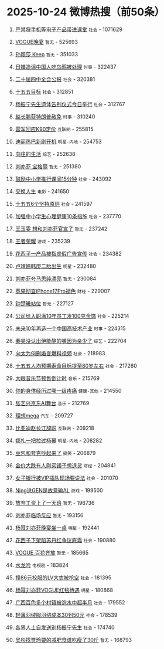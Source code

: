 # 2025-10-24 微博热搜（前50条）

1. [严禁将手机等电子产品带进课堂](https://m.weibo.cn/search?containerid=100103type%3D1%26t%3D10%26q%3D%23%E4%B8%A5%E7%A6%81%E5%B0%86%E6%89%8B%E6%9C%BA%E7%AD%89%E7%94%B5%E5%AD%90%E4%BA%A7%E5%93%81%E5%B8%A6%E8%BF%9B%E8%AF%BE%E5%A0%82%23&stream_entry_id=31&isnewpage=1&extparam=seat%3D1%26lcate%3D5001%26realpos%3D1%26dgr%3D0%26filter_type%3Drealtimehot%26c_type%3D31%26band_rank%3D1%26stream_entry_id%3D31%26cate%3D5001%26flag%3D0%26q%3D%2523%25E4%25B8%25A5%25E7%25A6%2581%25E5%25B0%2586%25E6%2589%258B%25E6%259C%25BA%25E7%25AD%2589%25E7%2594%25B5%25E5%25AD%2590%25E4%25BA%25A7%25E5%2593%2581%25E5%25B8%25A6%25E8%25BF%259B%25E8%25AF%25BE%25E5%25A0%2582%2523%26pos%3D0%26display_time%3D1761278447%26pre_seqid%3D176127844697303685692105) `社会` - 1071629

2. [VOGUE晚宴](https://m.weibo.cn/search?containerid=100103type%3D1%26t%3D10%26q%3DVOGUE%E6%99%9A%E5%AE%B4&stream_entry_id=31&isnewpage=1&extparam=seat%3D1%26lcate%3D5001%26realpos%3D6%26dgr%3D0%26filter_type%3Drealtimehot%26c_type%3D31%26band_rank%3D6%26stream_entry_id%3D31%26cate%3D5001%26flag%3D0%26q%3DVOGUE%25E6%2599%259A%25E5%25AE%25B4%26pos%3D6%26display_time%3D1761235247%26pre_seqid%3D176123524779503685697156) `暂无` - 525693

3. [孙颖莎 Keep](https://m.weibo.cn/search?containerid=100103type%3D1%26t%3D10%26q%3D%E5%AD%99%E9%A2%96%E8%8E%8E+Keep&stream_entry_id=31&isnewpage=1&extparam=seat%3D1%26lcate%3D5001%26realpos%3D2%26dgr%3D0%26filter_type%3Drealtimehot%26c_type%3D31%26band_rank%3D2%26stream_entry_id%3D31%26cate%3D5001%26flag%3D1%26q%3D%25E5%25AD%2599%25E9%25A2%2596%25E8%258E%258E%2520Keep%26pos%3D1%26display_time%3D1761278447%26pre_seqid%3D176127844697303685692105) `暂无` - 351033

4. [日媒造谣中国人吃乌鸦被处理](https://m.weibo.cn/search?containerid=100103type%3D1%26t%3D10%26q%3D%23%E6%97%A5%E5%AA%92%E9%80%A0%E8%B0%A3%E4%B8%AD%E5%9B%BD%E4%BA%BA%E5%90%83%E4%B9%8C%E9%B8%A6%E8%A2%AB%E5%A4%84%E7%90%86%23&stream_entry_id=31&isnewpage=1&extparam=seat%3D1%26lcate%3D5001%26q%3D%2523%25E6%2597%25A5%25E5%25AA%2592%25E9%2580%25A0%25E8%25B0%25A3%25E4%25B8%25AD%25E5%259B%25BD%25E4%25BA%25BA%25E5%2590%2583%25E4%25B9%258C%25E9%25B8%25A6%25E8%25A2%25AB%25E5%25A4%2584%25E7%2590%2586%2523%26dgr%3D0%26filter_type%3Drealtimehot%26c_type%3D31%26stream_entry_id%3D31%26band_rank%3D6%26cate%3D5001%26realpos%3D6%26flag%3D2%26pos%3D6%26display_time%3D1761271246%26pre_seqid%3D176127124685603685695137) `时事` - 322437

5. [二十届四中全会公报](https://m.weibo.cn/search?containerid=100103type%3D1%26t%3D10%26q%3D%23%E4%BA%8C%E5%8D%81%E5%B1%8A%E5%9B%9B%E4%B8%AD%E5%85%A8%E4%BC%9A%E5%85%AC%E6%8A%A5%23&stream_entry_id=31&isnewpage=1&extparam=seat%3D1%26lcate%3D5001%26realpos%3D3%26dgr%3D0%26filter_type%3Drealtimehot%26c_type%3D31%26band_rank%3D3%26stream_entry_id%3D31%26cate%3D5001%26flag%3D0%26q%3D%2523%25E4%25BA%258C%25E5%258D%2581%25E5%25B1%258A%25E5%259B%259B%25E4%25B8%25AD%25E5%2585%25A8%25E4%25BC%259A%25E5%2585%25AC%25E6%258A%25A5%2523%26pos%3D2%26display_time%3D1761278447%26pre_seqid%3D176127844697303685692105) `社会` - 320381

6. [十五五目标](https://m.weibo.cn/search?containerid=100103type%3D1%26t%3D10%26q%3D%23%E5%8D%81%E4%BA%94%E4%BA%94%E7%9B%AE%E6%A0%87%23&stream_entry_id=31&isnewpage=1&extparam=seat%3D1%26lcate%3D5001%26realpos%3D3%26dgr%3D0%26filter_type%3Drealtimehot%26c_type%3D31%26band_rank%3D3%26stream_entry_id%3D31%26cate%3D5001%26flag%3D0%26q%3D%2523%25E5%258D%2581%25E4%25BA%2594%25E4%25BA%2594%25E7%259B%25AE%25E6%25A0%2587%2523%26pos%3D2%26display_time%3D1761274846%26pre_seqid%3D176127484690803685696141) `社会` - 312851

7. [杨振宁先生遗体告别仪式今日举行](https://m.weibo.cn/search?containerid=100103type%3D1%26t%3D10%26q%3D%23%E6%9D%A8%E6%8C%AF%E5%AE%81%E5%85%88%E7%94%9F%E9%81%97%E4%BD%93%E5%91%8A%E5%88%AB%E4%BB%AA%E5%BC%8F%E4%BB%8A%E6%97%A5%E4%B8%BE%E8%A1%8C%23&stream_entry_id=31&isnewpage=1&extparam=seat%3D1%26lcate%3D5001%26q%3D%2523%25E6%259D%25A8%25E6%258C%25AF%25E5%25AE%2581%25E5%2585%2588%25E7%2594%259F%25E9%2581%2597%25E4%25BD%2593%25E5%2591%258A%25E5%2588%25AB%25E4%25BB%25AA%25E5%25BC%258F%25E4%25BB%258A%25E6%2597%25A5%25E4%25B8%25BE%25E8%25A1%258C%2523%26dgr%3D0%26filter_type%3Drealtimehot%26c_type%3D31%26stream_entry_id%3D31%26band_rank%3D7%26cate%3D5001%26realpos%3D7%26flag%3D1%26pos%3D8%26display_time%3D1761271246%26pre_seqid%3D176127124685603685695137) `社会` - 312767

8. [赵长鹏获特朗普赦免](https://m.weibo.cn/search?containerid=100103type%3D1%26t%3D10%26q%3D%23%E8%B5%B5%E9%95%BF%E9%B9%8F%E8%8E%B7%E7%89%B9%E6%9C%97%E6%99%AE%E8%B5%A6%E5%85%8D%23&stream_entry_id=31&isnewpage=1&extparam=seat%3D1%26lcate%3D5001%26realpos%3D4%26dgr%3D0%26filter_type%3Drealtimehot%26c_type%3D31%26band_rank%3D4%26stream_entry_id%3D31%26cate%3D5001%26flag%3D1%26q%3D%2523%25E8%25B5%25B5%25E9%2595%25BF%25E9%25B9%258F%25E8%258E%25B7%25E7%2589%25B9%25E6%259C%2597%25E6%2599%25AE%25E8%25B5%25A6%25E5%2585%258D%2523%26pos%3D4%26display_time%3D1761278447%26pre_seqid%3D176127844697303685692105) `时事` - 310240

9. [雷军回应K90定价](https://m.weibo.cn/search?containerid=100103type%3D1%26t%3D10%26q%3D%23%E9%9B%B7%E5%86%9B%E5%9B%9E%E5%BA%94K90%E5%AE%9A%E4%BB%B7%23&stream_entry_id=31&isnewpage=1&extparam=seat%3D1%26lcate%3D5001%26realpos%3D5%26dgr%3D0%26filter_type%3Drealtimehot%26c_type%3D31%26band_rank%3D5%26stream_entry_id%3D31%26cate%3D5001%26flag%3D0%26q%3D%2523%25E9%259B%25B7%25E5%2586%259B%25E5%259B%259E%25E5%25BA%2594K90%25E5%25AE%259A%25E4%25BB%25B7%2523%26pos%3D5%26display_time%3D1761278447%26pre_seqid%3D176127844697303685692105) `互联网` - 255815

10. [迪丽热巴新剧开机](https://m.weibo.cn/search?containerid=100103type%3D1%26t%3D10%26q%3D%E8%BF%AA%E4%B8%BD%E7%83%AD%E5%B7%B4%E6%96%B0%E5%89%A7%E5%BC%80%E6%9C%BA&stream_entry_id=31&isnewpage=1&extparam=seat%3D1%26lcate%3D5001%26realpos%3D6%26dgr%3D0%26filter_type%3Drealtimehot%26c_type%3D31%26band_rank%3D6%26stream_entry_id%3D31%26cate%3D5001%26flag%3D1%26q%3D%25E8%25BF%25AA%25E4%25B8%25BD%25E7%2583%25AD%25E5%25B7%25B4%25E6%2596%25B0%25E5%2589%25A7%25E5%25BC%2580%25E6%259C%25BA%26pos%3D6%26display_time%3D1761278447%26pre_seqid%3D176127844697303685692105) `明星-内地` - 254753

11. [向往的生活](https://m.weibo.cn/search?containerid=100103type%3D1%26t%3D10%26q%3D%E5%90%91%E5%BE%80%E7%9A%84%E7%94%9F%E6%B4%BB&stream_entry_id=31&isnewpage=1&extparam=seat%3D1%26lcate%3D5001%26realpos%3D7%26dgr%3D0%26filter_type%3Drealtimehot%26c_type%3D31%26band_rank%3D7%26stream_entry_id%3D31%26cate%3D5001%26flag%3D1%26q%3D%25E5%2590%2591%25E5%25BE%2580%25E7%259A%2584%25E7%2594%259F%25E6%25B4%25BB%26pos%3D8%26display_time%3D1761278447%26pre_seqid%3D176127844697303685692105) `综艺` - 252638

12. [刘亦菲 宝格丽](https://m.weibo.cn/search?containerid=100103type%3D1%26t%3D10%26q%3D%E5%88%98%E4%BA%A6%E8%8F%B2+%E5%AE%9D%E6%A0%BC%E4%B8%BD&stream_entry_id=31&isnewpage=1&extparam=seat%3D1%26lcate%3D5001%26realpos%3D6%26dgr%3D0%26filter_type%3Drealtimehot%26c_type%3D31%26band_rank%3D6%26stream_entry_id%3D31%26cate%3D5001%26flag%3D1%26q%3D%25E5%2588%2598%25E4%25BA%25A6%25E8%258F%25B2%2520%25E5%25AE%259D%25E6%25A0%25BC%25E4%25B8%25BD%26pos%3D6%26display_time%3D1761274846%26pre_seqid%3D176127484690803685696141) `暂无` - 251380

13. [鼓励中小学推行课间15分钟](https://m.weibo.cn/search?containerid=100103type%3D1%26t%3D10%26q%3D%23%E9%BC%93%E5%8A%B1%E4%B8%AD%E5%B0%8F%E5%AD%A6%E6%8E%A8%E8%A1%8C%E8%AF%BE%E9%97%B415%E5%88%86%E9%92%9F%23&stream_entry_id=31&isnewpage=1&extparam=seat%3D1%26lcate%3D5001%26realpos%3D8%26dgr%3D0%26filter_type%3Drealtimehot%26c_type%3D31%26band_rank%3D8%26stream_entry_id%3D31%26cate%3D5001%26flag%3D0%26q%3D%2523%25E9%25BC%2593%25E5%258A%25B1%25E4%25B8%25AD%25E5%25B0%258F%25E5%25AD%25A6%25E6%258E%25A8%25E8%25A1%258C%25E8%25AF%25BE%25E9%2597%25B415%25E5%2588%2586%25E9%2592%259F%2523%26pos%3D9%26display_time%3D1761278447%26pre_seqid%3D176127844697303685692105) `社会` - 243092

14. [交换人生](https://m.weibo.cn/search?containerid=100103type%3D1%26t%3D10%26q%3D%E4%BA%A4%E6%8D%A2%E4%BA%BA%E7%94%9F&stream_entry_id=31&isnewpage=1&extparam=seat%3D1%26lcate%3D5001%26realpos%3D9%26dgr%3D0%26filter_type%3Drealtimehot%26c_type%3D31%26band_rank%3D9%26stream_entry_id%3D31%26cate%3D5001%26flag%3D1%26q%3D%25E4%25BA%25A4%25E6%258D%25A2%25E4%25BA%25BA%25E7%2594%259F%26pos%3D10%26display_time%3D1761278447%26pre_seqid%3D176127844697303685692105) `电影` - 241650

15. [十五五6个坚持原则](https://m.weibo.cn/search?containerid=100103type%3D1%26t%3D10%26q%3D%23%E5%8D%81%E4%BA%94%E4%BA%946%E4%B8%AA%E5%9D%9A%E6%8C%81%E5%8E%9F%E5%88%99%23&stream_entry_id=31&isnewpage=1&extparam=seat%3D1%26lcate%3D5001%26realpos%3D10%26dgr%3D0%26filter_type%3Drealtimehot%26c_type%3D31%26band_rank%3D10%26stream_entry_id%3D31%26cate%3D5001%26flag%3D1%26q%3D%2523%25E5%258D%2581%25E4%25BA%2594%25E4%25BA%25946%25E4%25B8%25AA%25E5%259D%259A%25E6%258C%2581%25E5%258E%259F%25E5%2588%2599%2523%26pos%3D11%26display_time%3D1761274846%26pre_seqid%3D176127484690803685696141) `社会` - 241597

16. [加强中小学生心理健康10条措施](https://m.weibo.cn/search?containerid=100103type%3D1%26t%3D10%26q%3D%23%E5%8A%A0%E5%BC%BA%E4%B8%AD%E5%B0%8F%E5%AD%A6%E7%94%9F%E5%BF%83%E7%90%86%E5%81%A5%E5%BA%B710%E6%9D%A1%E6%8E%AA%E6%96%BD%23&stream_entry_id=31&isnewpage=1&extparam=seat%3D1%26lcate%3D5001%26realpos%3D10%26dgr%3D0%26filter_type%3Drealtimehot%26c_type%3D31%26band_rank%3D10%26stream_entry_id%3D31%26cate%3D5001%26flag%3D0%26q%3D%2523%25E5%258A%25A0%25E5%25BC%25BA%25E4%25B8%25AD%25E5%25B0%258F%25E5%25AD%25A6%25E7%2594%259F%25E5%25BF%2583%25E7%2590%2586%25E5%2581%25A5%25E5%25BA%25B710%25E6%259D%25A1%25E6%258E%25AA%25E6%2596%25BD%2523%26pos%3D11%26display_time%3D1761278447%26pre_seqid%3D176127844697303685692105) `社会` - 237770

17. [王玉雯 想和刘亦菲官宣了](https://m.weibo.cn/search?containerid=100103type%3D1%26t%3D10%26q%3D%E7%8E%8B%E7%8E%89%E9%9B%AF+%E6%83%B3%E5%92%8C%E5%88%98%E4%BA%A6%E8%8F%B2%E5%AE%98%E5%AE%A3%E4%BA%86&stream_entry_id=31&isnewpage=1&extparam=seat%3D1%26lcate%3D5001%26realpos%3D11%26dgr%3D0%26filter_type%3Drealtimehot%26c_type%3D31%26band_rank%3D11%26stream_entry_id%3D31%26cate%3D5001%26flag%3D1%26q%3D%25E7%258E%258B%25E7%258E%2589%25E9%259B%25AF%2520%25E6%2583%25B3%25E5%2592%258C%25E5%2588%2598%25E4%25BA%25A6%25E8%258F%25B2%25E5%25AE%2598%25E5%25AE%25A3%25E4%25BA%2586%26pos%3D12%26display_time%3D1761278447%26pre_seqid%3D176127844697303685692105) `暂无` - 237242

18. [王者荣耀](https://m.weibo.cn/search?containerid=100103type%3D1%26t%3D10%26q%3D%E7%8E%8B%E8%80%85%E8%8D%A3%E8%80%80&stream_entry_id=31&isnewpage=1&extparam=seat%3D1%26lcate%3D5001%26realpos%3D13%26dgr%3D0%26filter_type%3Drealtimehot%26c_type%3D31%26band_rank%3D13%26stream_entry_id%3D31%26cate%3D5001%26flag%3D1%26q%3D%25E7%258E%258B%25E8%2580%2585%25E8%258D%25A3%25E8%2580%2580%26pos%3D14%26display_time%3D1761274846%26pre_seqid%3D176127484690803685696141) `游戏` - 235239

19. [花西子一产品被指虚假广告宣传](https://m.weibo.cn/search?containerid=100103type%3D1%26t%3D10%26q%3D%23%E8%8A%B1%E8%A5%BF%E5%AD%90%E4%B8%80%E4%BA%A7%E5%93%81%E8%A2%AB%E6%8C%87%E8%99%9A%E5%81%87%E5%B9%BF%E5%91%8A%E5%AE%A3%E4%BC%A0%23&stream_entry_id=31&isnewpage=1&extparam=seat%3D1%26lcate%3D5001%26q%3D%2523%25E8%258A%25B1%25E8%25A5%25BF%25E5%25AD%2590%25E4%25B8%2580%25E4%25BA%25A7%25E5%2593%2581%25E8%25A2%25AB%25E6%258C%2587%25E8%2599%259A%25E5%2581%2587%25E5%25B9%25BF%25E5%2591%258A%25E5%25AE%25A3%25E4%25BC%25A0%2523%26dgr%3D0%26filter_type%3Drealtimehot%26c_type%3D31%26stream_entry_id%3D31%26band_rank%3D9%26cate%3D5001%26realpos%3D9%26flag%3D0%26pos%3D10%26display_time%3D1761271246%26pre_seqid%3D176127124685603685695137) `社会` - 234382

20. [卢靖姗韩庚二胎出生](https://m.weibo.cn/search?containerid=100103type%3D1%26t%3D10%26q%3D%23%E5%8D%A2%E9%9D%96%E5%A7%97%E9%9F%A9%E5%BA%9A%E4%BA%8C%E8%83%8E%E5%87%BA%E7%94%9F%23&stream_entry_id=31&isnewpage=1&extparam=seat%3D1%26lcate%3D5001%26realpos%3D12%26dgr%3D0%26filter_type%3Drealtimehot%26c_type%3D31%26band_rank%3D12%26stream_entry_id%3D31%26cate%3D5001%26flag%3D1%26q%3D%2523%25E5%258D%25A2%25E9%259D%2596%25E5%25A7%2597%25E9%259F%25A9%25E5%25BA%259A%25E4%25BA%258C%25E8%2583%258E%25E5%2587%25BA%25E7%2594%259F%2523%26pos%3D13%26display_time%3D1761278447%26pre_seqid%3D176127844697303685692105) `明星` - 232480

21. [刘亦菲夸马思纯漂亮](https://m.weibo.cn/search?containerid=100103type%3D1%26t%3D10%26q%3D%E5%88%98%E4%BA%A6%E8%8F%B2%E5%A4%B8%E9%A9%AC%E6%80%9D%E7%BA%AF%E6%BC%82%E4%BA%AE&stream_entry_id=31&isnewpage=1&extparam=seat%3D1%26lcate%3D5001%26realpos%3D13%26dgr%3D0%26filter_type%3Drealtimehot%26c_type%3D31%26band_rank%3D13%26stream_entry_id%3D31%26cate%3D5001%26flag%3D1%26q%3D%25E5%2588%2598%25E4%25BA%25A6%25E8%258F%25B2%25E5%25A4%25B8%25E9%25A9%25AC%25E6%2580%259D%25E7%25BA%25AF%25E6%25BC%2582%25E4%25BA%25AE%26pos%3D14%26display_time%3D1761278447%26pre_seqid%3D176127844697303685692105) `暂无` - 230084

22. [苹果彻查iPhone17Pro褪色](https://m.weibo.cn/search?containerid=100103type%3D1%26t%3D10%26q%3D%23%E8%8B%B9%E6%9E%9C%E5%BD%BB%E6%9F%A5iPhone17Pro%E8%A4%AA%E8%89%B2%23&stream_entry_id=31&isnewpage=1&extparam=seat%3D1%26lcate%3D5001%26realpos%3D14%26dgr%3D0%26filter_type%3Drealtimehot%26c_type%3D31%26band_rank%3D14%26stream_entry_id%3D31%26cate%3D5001%26flag%3D0%26q%3D%2523%25E8%258B%25B9%25E6%259E%259C%25E5%25BD%25BB%25E6%259F%25A5iPhone17Pro%25E8%25A4%25AA%25E8%2589%25B2%2523%26pos%3D15%26display_time%3D1761278447%26pre_seqid%3D176127844697303685692105) `财经` - 229007

23. [钟楚曦站位](https://m.weibo.cn/search?containerid=100103type%3D1%26t%3D10%26q%3D%E9%92%9F%E6%A5%9A%E6%9B%A6%E7%AB%99%E4%BD%8D&stream_entry_id=31&isnewpage=1&extparam=seat%3D1%26lcate%3D5001%26realpos%3D16%26dgr%3D0%26filter_type%3Drealtimehot%26c_type%3D31%26band_rank%3D16%26stream_entry_id%3D31%26cate%3D5001%26flag%3D2%26q%3D%25E9%2592%259F%25E6%25A5%259A%25E6%259B%25A6%25E7%25AB%2599%25E4%25BD%258D%26pos%3D17%26display_time%3D1761274846%26pre_seqid%3D176127484690803685696141) `暂无` - 227127

24. [公司给入职满10年员工发100克金饰](https://m.weibo.cn/search?containerid=100103type%3D1%26t%3D10%26q%3D%23%E5%85%AC%E5%8F%B8%E7%BB%99%E5%85%A5%E8%81%8C%E6%BB%A110%E5%B9%B4%E5%91%98%E5%B7%A5%E5%8F%91100%E5%85%8B%E9%87%91%E9%A5%B0%23&stream_entry_id=31&isnewpage=1&extparam=seat%3D1%26lcate%3D5001%26realpos%3D15%26dgr%3D0%26filter_type%3Drealtimehot%26c_type%3D31%26band_rank%3D15%26stream_entry_id%3D31%26cate%3D5001%26flag%3D1%26q%3D%2523%25E5%2585%25AC%25E5%258F%25B8%25E7%25BB%2599%25E5%2585%25A5%25E8%2581%258C%25E6%25BB%25A110%25E5%25B9%25B4%25E5%2591%2598%25E5%25B7%25A5%25E5%258F%2591100%25E5%2585%258B%25E9%2587%2591%25E9%25A5%25B0%2523%26pos%3D16%26display_time%3D1761278447%26pre_seqid%3D176127844697303685692105) `社会` - 225214

25. [未来10年再造一个中国高技术产业](https://m.weibo.cn/search?containerid=100103type%3D1%26t%3D10%26q%3D%23%E6%9C%AA%E6%9D%A510%E5%B9%B4%E5%86%8D%E9%80%A0%E4%B8%80%E4%B8%AA%E4%B8%AD%E5%9B%BD%E9%AB%98%E6%8A%80%E6%9C%AF%E4%BA%A7%E4%B8%9A%23&stream_entry_id=31&isnewpage=1&extparam=seat%3D1%26lcate%3D5001%26realpos%3D19%26dgr%3D0%26filter_type%3Drealtimehot%26c_type%3D31%26band_rank%3D19%26stream_entry_id%3D31%26cate%3D5001%26flag%3D1%26q%3D%2523%25E6%259C%25AA%25E6%259D%25A510%25E5%25B9%25B4%25E5%2586%258D%25E9%2580%25A0%25E4%25B8%2580%25E4%25B8%25AA%25E4%25B8%25AD%25E5%259B%25BD%25E9%25AB%2598%25E6%258A%2580%25E6%259C%25AF%25E4%25BA%25A7%25E4%25B8%259A%2523%26pos%3D20%26display_time%3D1761274846%26pre_seqid%3D176127484690803685696141) `时事` - 224315

26. [秦昊没认出伊能静的嘴因为亲少了](https://m.weibo.cn/search?containerid=100103type%3D1%26t%3D10%26q%3D%E7%A7%A6%E6%98%8A%E6%B2%A1%E8%AE%A4%E5%87%BA%E4%BC%8A%E8%83%BD%E9%9D%99%E7%9A%84%E5%98%B4%E5%9B%A0%E4%B8%BA%E4%BA%B2%E5%B0%91%E4%BA%86&stream_entry_id=31&isnewpage=1&extparam=seat%3D1%26lcate%3D5001%26realpos%3D16%26dgr%3D0%26filter_type%3Drealtimehot%26c_type%3D31%26band_rank%3D16%26stream_entry_id%3D31%26cate%3D5001%26flag%3D1%26q%3D%25E7%25A7%25A6%25E6%2598%258A%25E6%25B2%25A1%25E8%25AE%25A4%25E5%2587%25BA%25E4%25BC%258A%25E8%2583%25BD%25E9%259D%2599%25E7%259A%2584%25E5%2598%25B4%25E5%259B%25A0%25E4%25B8%25BA%25E4%25BA%25B2%25E5%25B0%2591%25E4%25BA%2586%26pos%3D17%26display_time%3D1761278447%26pre_seqid%3D176127844697303685692105) `综艺` - 222704

27. [向太为何删婚变爆料视频](https://m.weibo.cn/search?containerid=100103type%3D1%26t%3D10%26q%3D%23%E5%90%91%E5%A4%AA%E4%B8%BA%E4%BD%95%E5%88%A0%E5%A9%9A%E5%8F%98%E7%88%86%E6%96%99%E8%A7%86%E9%A2%91%23&stream_entry_id=31&isnewpage=1&extparam=seat%3D1%26lcate%3D5001%26realpos%3D17%26dgr%3D0%26filter_type%3Drealtimehot%26c_type%3D31%26band_rank%3D17%26stream_entry_id%3D31%26cate%3D5001%26flag%3D1%26q%3D%2523%25E5%2590%2591%25E5%25A4%25AA%25E4%25B8%25BA%25E4%25BD%2595%25E5%2588%25A0%25E5%25A9%259A%25E5%258F%2598%25E7%2588%2586%25E6%2596%2599%25E8%25A7%2586%25E9%25A2%2591%2523%26pos%3D18%26display_time%3D1761278447%26pre_seqid%3D176127844697303685692105) `社会` - 218983

28. [十五五人均预期寿命目标提至80岁左右](https://m.weibo.cn/search?containerid=100103type%3D1%26t%3D10%26q%3D%23%E5%8D%81%E4%BA%94%E4%BA%94%E4%BA%BA%E5%9D%87%E9%A2%84%E6%9C%9F%E5%AF%BF%E5%91%BD%E7%9B%AE%E6%A0%87%E6%8F%90%E8%87%B380%E5%B2%81%E5%B7%A6%E5%8F%B3%23&stream_entry_id=31&isnewpage=1&extparam=seat%3D1%26lcate%3D5001%26realpos%3D18%26dgr%3D0%26filter_type%3Drealtimehot%26c_type%3D31%26band_rank%3D18%26stream_entry_id%3D31%26cate%3D5001%26flag%3D1%26q%3D%2523%25E5%258D%2581%25E4%25BA%2594%25E4%25BA%2594%25E4%25BA%25BA%25E5%259D%2587%25E9%25A2%2584%25E6%259C%259F%25E5%25AF%25BF%25E5%2591%25BD%25E7%259B%25AE%25E6%25A0%2587%25E6%258F%2590%25E8%2587%25B380%25E5%25B2%2581%25E5%25B7%25A6%25E5%258F%25B3%2523%26pos%3D19%26display_time%3D1761278447%26pre_seqid%3D176127844697303685692105) `社会` - 217260

29. [大眼音乐节预售倒计时](https://m.weibo.cn/search?containerid=100103type%3D1%26t%3D10%26q%3D%23%E5%A4%A7%E7%9C%BC%E9%9F%B3%E4%B9%90%E8%8A%82%E9%A2%84%E5%94%AE%E5%80%92%E8%AE%A1%E6%97%B6%23&stream_entry_id=31&isnewpage=1&extparam=seat%3D1%26lcate%3D5001%26realpos%3D21%26dgr%3D0%26filter_type%3Drealtimehot%26c_type%3D31%26band_rank%3D21%26stream_entry_id%3D31%26cate%3D5001%26flag%3D1%26q%3D%2523%25E5%25A4%25A7%25E7%259C%25BC%25E9%259F%25B3%25E4%25B9%2590%25E8%258A%2582%25E9%25A2%2584%25E5%2594%25AE%25E5%2580%2592%25E8%25AE%25A1%25E6%2597%25B6%2523%26pos%3D22%26display_time%3D1761274846%26pre_seqid%3D176127484690803685696141) `音乐` - 215769

30. [你的身体经历过哪一级疼痛](https://m.weibo.cn/search?containerid=100103type%3D1%26t%3D10%26q%3D%23%E4%BD%A0%E7%9A%84%E8%BA%AB%E4%BD%93%E7%BB%8F%E5%8E%86%E8%BF%87%E5%93%AA%E4%B8%80%E7%BA%A7%E7%96%BC%E7%97%9B%23&stream_entry_id=31&isnewpage=1&extparam=seat%3D1%26lcate%3D5001%26realpos%3D19%26dgr%3D0%26filter_type%3Drealtimehot%26c_type%3D31%26band_rank%3D19%26stream_entry_id%3D31%26cate%3D5001%26flag%3D1%26q%3D%2523%25E4%25BD%25A0%25E7%259A%2584%25E8%25BA%25AB%25E4%25BD%2593%25E7%25BB%258F%25E5%258E%2586%25E8%25BF%2587%25E5%2593%25AA%25E4%25B8%2580%25E7%25BA%25A7%25E7%2596%25BC%25E7%2597%259B%2523%26pos%3D20%26display_time%3D1761278447%26pre_seqid%3D176127844697303685692105) `健康-其他` - 214550

31. [张艺兴京东AI舞台](https://m.weibo.cn/search?containerid=100103type%3D1%26t%3D10%26q%3D%23%E5%BC%A0%E8%89%BA%E5%85%B4%E4%BA%AC%E4%B8%9CAI%E8%88%9E%E5%8F%B0%23&stream_entry_id=31&isnewpage=1&extparam=seat%3D1%26lcate%3D5001%26realpos%3D20%26dgr%3D0%26filter_type%3Drealtimehot%26c_type%3D31%26band_rank%3D20%26stream_entry_id%3D31%26cate%3D5001%26flag%3D1%26q%3D%2523%25E5%25BC%25A0%25E8%2589%25BA%25E5%2585%25B4%25E4%25BA%25AC%25E4%25B8%259CAI%25E8%2588%259E%25E5%258F%25B0%2523%26pos%3D21%26display_time%3D1761278447%26pre_seqid%3D176127844697303685692105) `音乐` - 212769

32. [理想mega](https://m.weibo.cn/search?containerid=100103type%3D1%26t%3D10%26q%3D%E7%90%86%E6%83%B3mega&stream_entry_id=31&isnewpage=1&extparam=seat%3D1%26lcate%3D5001%26realpos%3D22%26dgr%3D0%26filter_type%3Drealtimehot%26c_type%3D31%26band_rank%3D22%26stream_entry_id%3D31%26cate%3D5001%26flag%3D1%26q%3D%25E7%2590%2586%25E6%2583%25B3mega%26pos%3D23%26display_time%3D1761274846%26pre_seqid%3D176127484690803685696141) `汽车` - 209727

33. [比亚迪赵长江辞职](https://m.weibo.cn/search?containerid=100103type%3D1%26t%3D10%26q%3D%23%E6%AF%94%E4%BA%9A%E8%BF%AA%E8%B5%B5%E9%95%BF%E6%B1%9F%E8%BE%9E%E8%81%8C%23&stream_entry_id=31&isnewpage=1&extparam=seat%3D1%26lcate%3D5001%26realpos%3D21%26dgr%3D0%26filter_type%3Drealtimehot%26c_type%3D31%26band_rank%3D21%26stream_entry_id%3D31%26cate%3D5001%26flag%3D1%26q%3D%2523%25E6%25AF%2594%25E4%25BA%259A%25E8%25BF%25AA%25E8%25B5%25B5%25E9%2595%25BF%25E6%25B1%259F%25E8%25BE%259E%25E8%2581%258C%2523%26pos%3D22%26display_time%3D1761278447%26pre_seqid%3D176127844697303685692105) `互联网` - 209218

34. [娜扎一把拉过杨幂](https://m.weibo.cn/search?containerid=100103type%3D1%26t%3D10%26q%3D%23%E5%A8%9C%E6%89%8E%E4%B8%80%E6%8A%8A%E6%8B%89%E8%BF%87%E6%9D%A8%E5%B9%82%23&stream_entry_id=31&isnewpage=1&extparam=seat%3D1%26lcate%3D5001%26realpos%3D23%26dgr%3D0%26filter_type%3Drealtimehot%26c_type%3D31%26band_rank%3D23%26stream_entry_id%3D31%26cate%3D5001%26flag%3D0%26q%3D%2523%25E5%25A8%259C%25E6%2589%258E%25E4%25B8%2580%25E6%258A%258A%25E6%258B%2589%25E8%25BF%2587%25E6%259D%25A8%25E5%25B9%2582%2523%26pos%3D24%26display_time%3D1761274846%26pre_seqid%3D176127484690803685696141) `明星-内地` - 208282

35. [豆包和夸克吵起来了](https://m.weibo.cn/search?containerid=100103type%3D1%26t%3D10%26q%3D%23%E8%B1%86%E5%8C%85%E5%92%8C%E5%A4%B8%E5%85%8B%E5%90%B5%E8%B5%B7%E6%9D%A5%E4%BA%86%23&stream_entry_id=31&isnewpage=1&extparam=seat%3D1%26lcate%3D5001%26realpos%3D22%26dgr%3D0%26filter_type%3Drealtimehot%26c_type%3D31%26band_rank%3D22%26stream_entry_id%3D31%26cate%3D5001%26flag%3D1%26q%3D%2523%25E8%25B1%2586%25E5%258C%2585%25E5%2592%258C%25E5%25A4%25B8%25E5%2585%258B%25E5%2590%25B5%25E8%25B5%25B7%25E6%259D%25A5%25E4%25BA%2586%2523%26pos%3D23%26display_time%3D1761278447%26pre_seqid%3D176127844697303685692105) `搞笑` - 206879

36. [金价大跌有人刚买镯子想退货](https://m.weibo.cn/search?containerid=100103type%3D1%26t%3D10%26q%3D%23%E9%87%91%E4%BB%B7%E5%A4%A7%E8%B7%8C%E6%9C%89%E4%BA%BA%E5%88%9A%E4%B9%B0%E9%95%AF%E5%AD%90%E6%83%B3%E9%80%80%E8%B4%A7%23&stream_entry_id=31&isnewpage=1&extparam=seat%3D1%26lcate%3D5001%26realpos%3D23%26dgr%3D0%26filter_type%3Drealtimehot%26c_type%3D31%26band_rank%3D23%26stream_entry_id%3D31%26cate%3D5001%26flag%3D2%26q%3D%2523%25E9%2587%2591%25E4%25BB%25B7%25E5%25A4%25A7%25E8%25B7%258C%25E6%259C%2589%25E4%25BA%25BA%25E5%2588%259A%25E4%25B9%25B0%25E9%2595%25AF%25E5%25AD%2590%25E6%2583%25B3%25E9%2580%2580%25E8%25B4%25A7%2523%26pos%3D24%26display_time%3D1761278447%26pre_seqid%3D176127844697303685692105) `财经` - 204841

37. [女子银行被VIP插队现场要说法](https://m.weibo.cn/search?containerid=100103type%3D1%26t%3D10%26q%3D%23%E5%A5%B3%E5%AD%90%E9%93%B6%E8%A1%8C%E8%A2%ABVIP%E6%8F%92%E9%98%9F%E7%8E%B0%E5%9C%BA%E8%A6%81%E8%AF%B4%E6%B3%95%23&stream_entry_id=31&isnewpage=1&extparam=seat%3D1%26lcate%3D5001%26realpos%3D24%26dgr%3D0%26filter_type%3Drealtimehot%26c_type%3D31%26band_rank%3D24%26stream_entry_id%3D31%26cate%3D5001%26flag%3D1%26q%3D%2523%25E5%25A5%25B3%25E5%25AD%2590%25E9%2593%25B6%25E8%25A1%258C%25E8%25A2%25ABVIP%25E6%258F%2592%25E9%2598%259F%25E7%258E%25B0%25E5%259C%25BA%25E8%25A6%2581%25E8%25AF%25B4%25E6%25B3%2595%2523%26pos%3D25%26display_time%3D1761278447%26pre_seqid%3D176127844697303685692105) `社会` - 201070

38. [Ning说GEN是故意输AL](https://m.weibo.cn/search?containerid=100103type%3D1%26t%3D10%26q%3DNing%E8%AF%B4GEN%E6%98%AF%E6%95%85%E6%84%8F%E8%BE%93AL&stream_entry_id=31&isnewpage=1&extparam=seat%3D1%26lcate%3D5001%26realpos%3D25%26dgr%3D0%26filter_type%3Drealtimehot%26c_type%3D31%26band_rank%3D25%26stream_entry_id%3D31%26cate%3D5001%26flag%3D1%26q%3DNing%25E8%25AF%25B4GEN%25E6%2598%25AF%25E6%2595%2585%25E6%2584%258F%25E8%25BE%2593AL%26pos%3D26%26display_time%3D1761278447%26pre_seqid%3D176127844697303685692105) `游戏` - 199500

39. [放弃工资上了一天班](https://m.weibo.cn/search?containerid=100103type%3D1%26t%3D10%26q%3D%E6%94%BE%E5%BC%83%E5%B7%A5%E8%B5%84%E4%B8%8A%E4%BA%86%E4%B8%80%E5%A4%A9%E7%8F%AD&stream_entry_id=31&isnewpage=1&extparam=seat%3D1%26lcate%3D5001%26realpos%3D26%26dgr%3D0%26filter_type%3Drealtimehot%26c_type%3D31%26band_rank%3D26%26stream_entry_id%3D31%26cate%3D5001%26flag%3D1%26q%3D%25E6%2594%25BE%25E5%25BC%2583%25E5%25B7%25A5%25E8%25B5%2584%25E4%25B8%258A%25E4%25BA%2586%25E4%25B8%2580%25E5%25A4%25A9%25E7%258F%25AD%26pos%3D27%26display_time%3D1761278447%26pre_seqid%3D176127844697303685692105) `暂无` - 196736

40. [刘亦菲临场反应](https://m.weibo.cn/search?containerid=100103type%3D1%26t%3D10%26q%3D%E5%88%98%E4%BA%A6%E8%8F%B2%E4%B8%B4%E5%9C%BA%E5%8F%8D%E5%BA%94&stream_entry_id=31&isnewpage=1&extparam=seat%3D1%26lcate%3D5001%26q%3D%25E5%2588%2598%25E4%25BA%25A6%25E8%258F%25B2%25E4%25B8%25B4%25E5%259C%25BA%25E5%258F%258D%25E5%25BA%2594%26dgr%3D0%26filter_type%3Drealtimehot%26c_type%3D31%26stream_entry_id%3D31%26band_rank%3D12%26cate%3D5001%26realpos%3D12%26flag%3D1%26pos%3D13%26display_time%3D1761271246%26pre_seqid%3D176127124685603685695137) `暂无` - 193156

41. [杨幂刘亦菲晚宴坐一桌](https://m.weibo.cn/search?containerid=100103type%3D1%26t%3D10%26q%3D%23%E6%9D%A8%E5%B9%82%E5%88%98%E4%BA%A6%E8%8F%B2%E6%99%9A%E5%AE%B4%E5%9D%90%E4%B8%80%E6%A1%8C%23&stream_entry_id=31&isnewpage=1&extparam=seat%3D1%26lcate%3D5001%26q%3D%2523%25E6%259D%25A8%25E5%25B9%2582%25E5%2588%2598%25E4%25BA%25A6%25E8%258F%25B2%25E6%2599%259A%25E5%25AE%25B4%25E5%259D%2590%25E4%25B8%2580%25E6%25A1%258C%2523%26dgr%3D0%26filter_type%3Drealtimehot%26c_type%3D31%26stream_entry_id%3D31%26band_rank%3D13%26cate%3D5001%26realpos%3D13%26flag%3D1%26pos%3D14%26display_time%3D1761271246%26pre_seqid%3D176127124685603685695137) `明星` - 192441

42. [花西子下架陷苏丹红争议底霜](https://m.weibo.cn/search?containerid=100103type%3D1%26t%3D10%26q%3D%23%E8%8A%B1%E8%A5%BF%E5%AD%90%E4%B8%8B%E6%9E%B6%E9%99%B7%E8%8B%8F%E4%B8%B9%E7%BA%A2%E4%BA%89%E8%AE%AE%E5%BA%95%E9%9C%9C%23&stream_entry_id=31&isnewpage=1&extparam=seat%3D1%26lcate%3D5001%26q%3D%2523%25E8%258A%25B1%25E8%25A5%25BF%25E5%25AD%2590%25E4%25B8%258B%25E6%259E%25B6%25E9%2599%25B7%25E8%258B%258F%25E4%25B8%25B9%25E7%25BA%25A2%25E4%25BA%2589%25E8%25AE%25AE%25E5%25BA%2595%25E9%259C%259C%2523%26dgr%3D0%26filter_type%3Drealtimehot%26c_type%3D31%26stream_entry_id%3D31%26band_rank%3D16%26cate%3D5001%26realpos%3D16%26flag%3D0%26pos%3D17%26display_time%3D1761271246%26pre_seqid%3D176127124685603685695137) `社会` - 190880

43. [VOGUE 百花齐放](https://m.weibo.cn/search?containerid=100103type%3D1%26t%3D10%26q%3DVOGUE+%E7%99%BE%E8%8A%B1%E9%BD%90%E6%94%BE&stream_entry_id=31&isnewpage=1&extparam=seat%3D1%26lcate%3D5001%26q%3DVOGUE%2520%25E7%2599%25BE%25E8%258A%25B1%25E9%25BD%2590%25E6%2594%25BE%26dgr%3D0%26filter_type%3Drealtimehot%26c_type%3D31%26stream_entry_id%3D31%26band_rank%3D19%26cate%3D5001%26realpos%3D19%26flag%3D1%26pos%3D20%26display_time%3D1761271246%26pre_seqid%3D176127124685603685695137) `暂无` - 185665

44. [水龙吟](https://m.weibo.cn/search?containerid=100103type%3D1%26t%3D10%26q%3D%E6%B0%B4%E9%BE%99%E5%90%9F&stream_entry_id=31&isnewpage=1&extparam=seat%3D1%26lcate%3D5001%26q%3D%25E6%25B0%25B4%25E9%25BE%2599%25E5%2590%259F%26dgr%3D0%26filter_type%3Drealtimehot%26c_type%3D31%26stream_entry_id%3D31%26band_rank%3D20%26cate%3D5001%26realpos%3D20%26flag%3D1%26pos%3D21%26display_time%3D1761271246%26pre_seqid%3D176127124685603685695137) `电视剧` - 183824

45. [撞86元校服的LV大衣被抢空](https://m.weibo.cn/search?containerid=100103type%3D1%26t%3D10%26q%3D%23%E6%92%9E86%E5%85%83%E6%A0%A1%E6%9C%8D%E7%9A%84LV%E5%A4%A7%E8%A1%A3%E8%A2%AB%E6%8A%A2%E7%A9%BA%23&stream_entry_id=31&isnewpage=1&extparam=seat%3D1%26lcate%3D5001%26realpos%3D25%26dgr%3D0%26filter_type%3Drealtimehot%26c_type%3D31%26band_rank%3D25%26stream_entry_id%3D31%26cate%3D5001%26flag%3D0%26q%3D%2523%25E6%2592%259E86%25E5%2585%2583%25E6%25A0%25A1%25E6%259C%258D%25E7%259A%2584LV%25E5%25A4%25A7%25E8%25A1%25A3%25E8%25A2%25AB%25E6%258A%25A2%25E7%25A9%25BA%2523%26pos%3D26%26display_time%3D1761274846%26pre_seqid%3D176127484690803685696141) `社会` - 181395

46. [杨幂刘亦菲VOGUE红毯待遇](https://m.weibo.cn/search?containerid=100103type%3D1%26t%3D10%26q%3D%23%E6%9D%A8%E5%B9%82%E5%88%98%E4%BA%A6%E8%8F%B2VOGUE%E7%BA%A2%E6%AF%AF%E5%BE%85%E9%81%87%23&stream_entry_id=31&isnewpage=1&extparam=seat%3D1%26lcate%3D5001%26realpos%3D19%26band_rank%3D19%26dgr%3D0%26filter_type%3Drealtimehot%26c_type%3D31%26flag%3D1%26cate%3D5001%26stream_entry_id%3D31%26q%3D%2523%25E6%259D%25A8%25E5%25B9%2582%25E5%2588%2598%25E4%25BA%25A6%25E8%258F%25B2VOGUE%25E7%25BA%25A2%25E6%25AF%25AF%25E5%25BE%2585%25E9%2581%2587%2523%26pos%3D19%26display_time%3D1761267646%26pre_seqid%3D17612676468480368568425) `明星` - 180868

47. [广西百色多个村镇被泡水中超半月](https://m.weibo.cn/search?containerid=100103type%3D1%26t%3D10%26q%3D%23%E5%B9%BF%E8%A5%BF%E7%99%BE%E8%89%B2%E5%A4%9A%E4%B8%AA%E6%9D%91%E9%95%87%E8%A2%AB%E6%B3%A1%E6%B0%B4%E4%B8%AD%E8%B6%85%E5%8D%8A%E6%9C%88%23&stream_entry_id=31&isnewpage=1&extparam=seat%3D1%26lcate%3D5001%26realpos%3D22%26band_rank%3D22%26dgr%3D0%26filter_type%3Drealtimehot%26c_type%3D31%26flag%3D0%26cate%3D5001%26stream_entry_id%3D31%26q%3D%2523%25E5%25B9%25BF%25E8%25A5%25BF%25E7%2599%25BE%25E8%2589%25B2%25E5%25A4%259A%25E4%25B8%25AA%25E6%259D%2591%25E9%2595%2587%25E8%25A2%25AB%25E6%25B3%25A1%25E6%25B0%25B4%25E4%25B8%25AD%25E8%25B6%2585%25E5%258D%258A%25E6%259C%2588%2523%26pos%3D22%26display_time%3D1761267646%26pre_seqid%3D17612676468480368568425) `社会` - 179552

48. [轻薄羽绒服羽绒成本30到50元](https://m.weibo.cn/search?containerid=100103type%3D1%26t%3D10%26q%3D%23%E8%BD%BB%E8%96%84%E7%BE%BD%E7%BB%92%E6%9C%8D%E7%BE%BD%E7%BB%92%E6%88%90%E6%9C%AC30%E5%88%B050%E5%85%83%23&stream_entry_id=31&isnewpage=1&extparam=seat%3D1%26lcate%3D5001%26q%3D%2523%25E8%25BD%25BB%25E8%2596%2584%25E7%25BE%25BD%25E7%25BB%2592%25E6%259C%258D%25E7%25BE%25BD%25E7%25BB%2592%25E6%2588%2590%25E6%259C%25AC30%25E5%2588%25B050%25E5%2585%2583%2523%26dgr%3D0%26filter_type%3Drealtimehot%26c_type%3D31%26stream_entry_id%3D31%26band_rank%3D22%26cate%3D5001%26realpos%3D22%26flag%3D0%26pos%3D23%26display_time%3D1761271246%26pre_seqid%3D176127124685603685695137) `社会` - 178539

49. [各界人士自发送别杨振宁先生](https://m.weibo.cn/search?containerid=100103type%3D1%26t%3D10%26q%3D%23%E5%90%84%E7%95%8C%E4%BA%BA%E5%A3%AB%E8%87%AA%E5%8F%91%E9%80%81%E5%88%AB%E6%9D%A8%E6%8C%AF%E5%AE%81%E5%85%88%E7%94%9F%23&stream_entry_id=31&isnewpage=1&extparam=seat%3D1%26lcate%3D5001%26q%3D%2523%25E5%2590%2584%25E7%2595%258C%25E4%25BA%25BA%25E5%25A3%25AB%25E8%2587%25AA%25E5%258F%2591%25E9%2580%2581%25E5%2588%25AB%25E6%259D%25A8%25E6%258C%25AF%25E5%25AE%2581%25E5%2585%2588%25E7%2594%259F%2523%26dgr%3D0%26filter_type%3Drealtimehot%26c_type%3D31%26stream_entry_id%3D31%26band_rank%3D24%26cate%3D5001%26realpos%3D24%26flag%3D1%26pos%3D25%26display_time%3D1761271246%26pre_seqid%3D176127124685603685695137) `社会` - 174740

50. [吴彤找贾玲要的减肥食谱吃瘦了30斤](https://m.weibo.cn/search?containerid=100103type%3D1%26t%3D10%26q%3D%E5%90%B4%E5%BD%A4%E6%89%BE%E8%B4%BE%E7%8E%B2%E8%A6%81%E7%9A%84%E5%87%8F%E8%82%A5%E9%A3%9F%E8%B0%B1%E5%90%83%E7%98%A6%E4%BA%8630%E6%96%A4&stream_entry_id=31&isnewpage=1&extparam=seat%3D1%26lcate%3D5001%26realpos%3D27%26dgr%3D0%26filter_type%3Drealtimehot%26c_type%3D31%26band_rank%3D27%26stream_entry_id%3D31%26cate%3D5001%26flag%3D1%26q%3D%25E5%2590%25B4%25E5%25BD%25A4%25E6%2589%25BE%25E8%25B4%25BE%25E7%258E%25B2%25E8%25A6%2581%25E7%259A%2584%25E5%2587%258F%25E8%2582%25A5%25E9%25A3%259F%25E8%25B0%25B1%25E5%2590%2583%25E7%2598%25A6%25E4%25BA%258630%25E6%2596%25A4%26pos%3D28%26display_time%3D1761278447%26pre_seqid%3D176127844697303685692105) `暂无` - 168793
